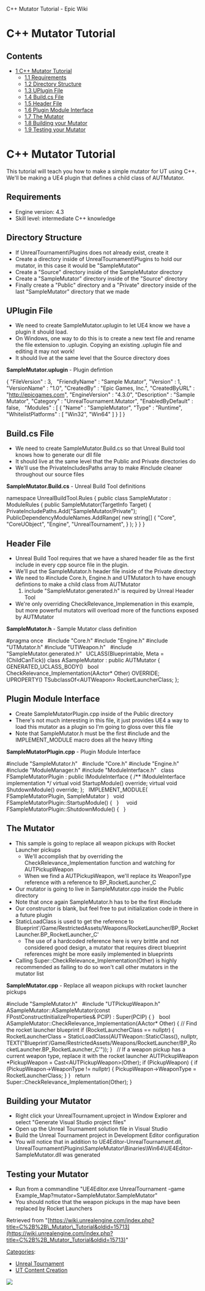 C++ Mutator Tutorial - Epic Wiki                    

C++ Mutator Tutorial
====================

Contents
--------

*   [1 C++ Mutator Tutorial](#C.2B.2B_Mutator_Tutorial)
    *   [1.1 Requirements](#Requirements)
    *   [1.2 Directory Structure](#Directory_Structure)
    *   [1.3 UPlugin File](#UPlugin_File)
    *   [1.4 Build.cs File](#Build.cs_File)
    *   [1.5 Header File](#Header_File)
    *   [1.6 Plugin Module Interface](#Plugin_Module_Interface)
    *   [1.7 The Mutator](#The_Mutator)
    *   [1.8 Building your Mutator](#Building_your_Mutator)
    *   [1.9 Testing your Mutator](#Testing_your_Mutator)

C++ Mutator Tutorial
====================

This tutorial will teach you how to make a simple mutator for UT using C++. We'll be making a UE4 plugin that defines a child class of AUTMutator.

Requirements
------------

*   Engine version: 4.3
*   Skill level: intermediate C++ knowledge

Directory Structure
-------------------

*   If UnrealTournament\\Plugins does not already exist, create it
*   Create a directory inside of UnrealTournament\\Plugins to hold our mutator, in this case it would be "SampleMutator"
*   Create a "Source" directory inside of the SampleMutator directory
*   Create a "SampleMutator" directory inside of the "Source" directory
*   Finally create a "Public" directory and a "Private" directory inside of the last "SampleMutator" directory that we made

UPlugin File
------------

*   We need to create SampleMutator.uplugin to let UE4 know we have a plugin it should load.
*   On Windows, one way to do this is to create a new text file and rename the file extension to .uplugin. Copying an existing .uplugin file and editing it may not work!
*   It should live at the same level that the Source directory does

**SampleMutator.uplugin** - Plugin defintion

{
	"FileVersion" : 3,
 
	"FriendlyName" : "Sample Mutator",
	"Version" : 1,
	"VersionName" : "1.0",
	"CreatedBy" : "Epic Games, Inc.",
	"CreatedByURL" : "http://epicgames.com",
	"EngineVersion" : "4.3.0",
	"Description" : "Sample Mutator",
	"Category" : "UnrealTournament.Mutator",
	"EnabledByDefault" : false,
 
	"Modules" :
	\[
		{
			"Name" : "SampleMutator",
			"Type" : "Runtime",
			"WhitelistPlatforms" : \[ "Win32", "Win64" \]
		}
	\]
}

Build.cs File
-------------

*   We need to create SampleMutator.Build.cs so that Unreal Build tool knows how to generate our dll file
*   It should live at the same level that the Public and Private directories do
*   We'll use the PrivateIncludesPaths array to make #include cleaner throughout our source files

**SampleMutator.Build.cs** - Unreal Build Tool definitions

namespace UnrealBuildTool.Rules
{
	public class SampleMutator : ModuleRules
	{
		public SampleMutator(TargetInfo Target)
        	{
            		PrivateIncludePaths.Add("SampleMutator/Private");
 
			PublicDependencyModuleNames.AddRange(
				new string\[\]
				{
					"Core",
					"CoreUObject",
                    			"Engine",
                    			"UnrealTournament",
				}
				);
		}
	}
}

Header File
-----------

*   Unreal Build Tool requires that we have a shared header file as the first include in every cpp source file in the plugin.
*   We'll put the SampleMutator.h header file inside of the Private directory
*   We need to #include Core.h, Engine.h and UTMutator.h to have enough defintions to make a child class from AUTMutator
    1.  include "SampleMutator.generated.h" is required by Unreal Header Tool
*   We're only overriding CheckRelevance\_Implemenation in this example, but more powerful mutators will overload more of the functions exposed by AUTMutator

**SampleMutator.h** - Sample Mutator class definition

#pragma once
 
#include "Core.h"
#include "Engine.h"
#include "UTMutator.h"
#include "UTWeapon.h"
 
#include "SampleMutator.generated.h"
 
UCLASS(Blueprintable, Meta \= (ChildCanTick))
class ASampleMutator : public AUTMutator
{
	GENERATED\_UCLASS\_BODY()
 
	bool CheckRelevance\_Implementation(AActor\* Other) OVERRIDE;
 
 
	UPROPERTY()
	TSubclassOf<AUTWeapon\> RocketLauncherClass;
};

Plugin Module Interface
-----------------------

*   Create SampleMutatorPlugin.cpp inside of the Public directory
*   There's not much interesting in this file, it just provides UE4 a way to load this mutator as a plugin so I'm going to gloss over this file
*   Note that SampleMutator.h must be the first #include and the IMPLEMENT\_MODULE macro does all the heavy lifting

**SampleMutatorPlugin.cpp** - Plugin Module Interface

#include "SampleMutator.h"
 
#include "Core.h"
#include "Engine.h"
#include "ModuleManager.h"
#include "ModuleInterface.h"
 
class FSampleMutatorPlugin : public IModuleInterface
{
	/\*\* IModuleInterface implementation \*/
	virtual void StartupModule() override;
	virtual void ShutdownModule() override;
};
 
IMPLEMENT\_MODULE( FSampleMutatorPlugin, SampleMutator )
 
void FSampleMutatorPlugin::StartupModule()
{
 
}
 
 
void FSampleMutatorPlugin::ShutdownModule()
{
 
}

The Mutator
-----------

*   This sample is going to replace all weapon pickups with Rocket Launcher pickups
    *   We'll accomplish that by overriding the CheckRelevance\_Implementation function and watching for AUTPickupWeapon
    *   When we find a AUTPickupWeapon, we'll replace its WeaponType reference with a reference to BP\_RocketLauncher\_C
*   Our mutator is going to live in SampleMutator.cpp inside the Public directory
*   Note that once again SampleMutator.h has to be the first #include
*   Our constructor is blank, but feel free to put initialization code in there in a future plugin
*   StaticLoadClass is used to get the reference to Blueprint'/Game/RestrictedAssets/Weapons/RocketLauncher/BP\_RocketLauncher.BP\_RocketLauncher\_C'
    *   The use of a hardcoded reference here is very brittle and not considered good design, a mutator that requires direct blueprint references might be more easily implemented in blueprints
*   Calling Super::CheckRelevance\_Implementation(Other) is highly recommended as failing to do so won't call other mutators in the mutator list

**SampleMutator.cpp** - Replace all weapon pickups with rocket launcher pickups

#include "SampleMutator.h"
 
#include "UTPickupWeapon.h"
 
ASampleMutator::ASampleMutator(const FPostConstructInitializeProperties& PCIP)
	: Super(PCIP)
{
}
 
bool ASampleMutator::CheckRelevance\_Implementation(AActor\* Other)
{
	// Find the rocket launcher blueprint
	if (RocketLauncherClass \== nullptr)
	{
		RocketLauncherClass \= StaticLoadClass(AUTWeapon::StaticClass(), nullptr, TEXT("Blueprint'/Game/RestrictedAssets/Weapons/RocketLauncher/BP\_RocketLauncher.BP\_RocketLauncher\_C'"));
	}
 
	// If a weapon pickup has a current weapon type, replace it with the rocket launcher
	AUTPickupWeapon \*PickupWeapon \= Cast<AUTPickupWeapon\>(Other);
	if (PickupWeapon)
	{
		if (PickupWeapon\-\>WeaponType !\= nullptr)
		{
			PickupWeapon\-\>WeaponType \= RocketLauncherClass;
		}
	}
 
	return Super::CheckRelevance\_Implementation(Other);
}

Building your Mutator
---------------------

*   Right click your UnrealTournament.uproject in Window Explorer and select "Generate Visual Studio project files"
*   Open up the Unreal Tournament solution file in Visual Studio
*   Build the Unreal Tournament project in Development Editor configuration
*   You will notice that in addition to UE4Editor-UnrealTournament.dll, UnrealTournament\\Plugins\\SampleMutator\\Binaries\\Win64\\UE4Editor-SampleMutator.dll was generated

Testing your Mutator
--------------------

*   Run from a commandline "UE4Editor.exe UnrealTournament -game Example\_Map?mutator=SampleMutator.SampleMutator"
*   You should notice that the weapon pickups in the map have been replaced by Rocket Launchers

Retrieved from "[https://wiki.unrealengine.com/index.php?title=C%2B%2B\_Mutator\_Tutorial&oldid=15713](https://wiki.unrealengine.com/index.php?title=C%2B%2B_Mutator_Tutorial&oldid=15713)"

[Categories](/Special:Categories "Special:Categories"):

*   [Unreal Tournament](/Category:Unreal_Tournament "Category:Unreal Tournament")
*   [UT Content Creation](/Category:UT_Content_Creation "Category:UT Content Creation")

  ![](https://tracking.unrealengine.com/track.png)